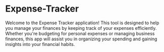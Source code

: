 # Expense-Tracker
Welcome to the Expense Tracker application! This tool is designed to help you manage your finances by keeping track of your expenses efficiently. Whether you're budgeting for personal expenses or managing business finances, this app will assist you in organizing your spending and gaining insights into your financial habits.
